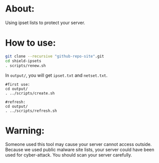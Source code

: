 # About:

Using ipset lists to protect your server.

# How to use:

```bash
git clone --recursive "github-repo-site".git
cd shield-ipsets
. scripts/renew.sh
```
In `output/`, you will get `ipset.txt` and `netset.txt`.

```
#first use:
cd output/
. ../scripts/create.sh
```

```
#refresh:
cd output/
. ../scripts/refresh.sh
```

# Warning:
Someone used this tool may cause your server cannot access outside.
Because we used public malware site lists, your server could have been used for cyber-attack.
You should scan your server carefully.

